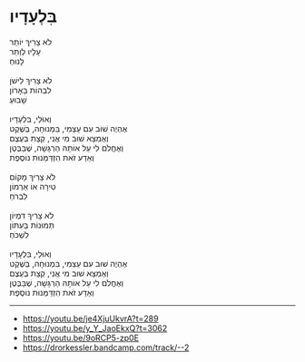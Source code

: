# בִּלְעָדָיו

לֹא צָרִיךְ יוֹתֵר \
עָלָיו לְוַתֵּר \
לָנוּחַ \
\
לֹא צָרִיךְ לִישֹׁן \
לִבְהוֹת בָּאָרוֹן \
שָׁבוּעַ \
\
וְאוּלַי, בִּלְעָדָיו \
אֶהְיֶה שׁוּב עִם עַצְמִי, בִּמְנוּחָה, בְּשֶׁקֶט \
וְאֶמְצָא שׁוּב מִי אֲנִי, קְצָת בְּעֶצֶם \
וְאֶחֱלֹם לִי עַל אוֹתָהּ הַרְגָּשָׁה, שֶׁבַּבֶּטֶן \
וְאֵדַע זֹאת הִזְדַּמְּנוּת נוֹסֶפֶת \
\
לֹא צָרִיךְ מָקוֹם \
טִירָה אוֹ אַרְמוֹן \
לִבְרֹחַ \
\
לֹא צָרִיךְ דִּמְיוֹן \
תְּמוּנוֹת בָּעִתּוֹן \
לִשְׁכֹּחַ \
\
וְאוּלַי, בִּלְעָדָיו \
אֶהְיֶה שׁוּב עִם עַצְמִי, בִּמְנוּחָה, בְּשֶׁקֶט \
וְאֶמְצָא שׁוּב מִי אֲנִי, קְצָת בְּעֶצֶם \
וְאֶחֱלֹם לִי עַל אוֹתָהּ הַרְגָּשָׁה, שֶׁבַּבֶּטֶן \
וְאֵדַע זֹאת הִזְדַּמְּנוּת נוֹסֶפֶת

---
- https://youtu.be/je4XjuUkvrA?t=289
- https://youtu.be/y_Y_JaoEkxQ?t=3062
- https://youtu.be/9oRCP5-zp0E
- https://drorkessler.bandcamp.com/track/--2
